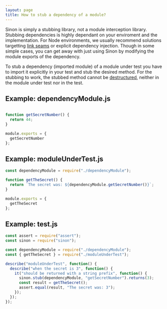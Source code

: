 ```yaml
---
layout: page
title: How to stub a dependency of a module?
---
```


Sinon is simply a stubbing library, not a module interception library. Stubbing dependencies is highly dependant on your enviroment and the implementation. For Node environments, we usually recommend solutions targetting [link seams](../link-seams-commonjs/) or explicit dependency injection. Though in some simple cases, you can get away with just using Sinon by modifying the module exports of the dependency.

To stub a dependency (imported module) of a module under test you have to import it explicitly in your test and stub the desired method. For the stubbing to work, the stubbed method cannot be [destructured](https://developer.mozilla.org/en-US/docs/Web/JavaScript/Reference/Operators/Destructuring_assignment), neither in the module under test nor in the test.

## Example: dependencyModule.js
```javascript

function getSecretNumber() {
  return 44;
}

module.exports = {
  getSecretNumber
};
```

## Example: moduleUnderTest.js

```javascript
const dependencyModule = require("./dependencyModule");

function getTheSecret() {
  return `The secret was: ${dependencyModule.getSecretNumber()}`;
}

module.exports = {
  getTheSecret
};
```

## Example: test.js

```javascript
const assert = require("assert");
const sinon = require("sinon");

const dependencyModule = require("./dependencyModule");
const { getTheSecret } = require("./moduleUnderTest");

describe("moduleUnderTest", function() {
  describe("when the secret is 3", function() {
    it("should be returned with a string prefix", function() {
      sinon.stub(dependencyModule, "getSecretNumber").returns(3);
      const result = getTheSecret();
      assert.equal(result, "The secret was: 3");
    });
  });
});
```
